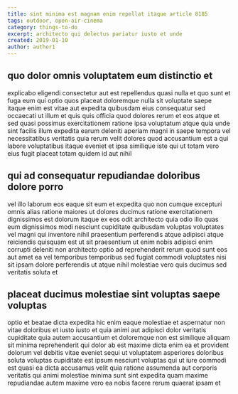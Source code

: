 ```yaml
---
title: sint minima est magnam enim repellat itaque article 8185
tags: outdoor, open-air-cinema
category: things-to-do
excerpt: architecto qui delectus pariatur iusto et unde
created: 2019-01-10
author: author1
---
```


## quo dolor omnis voluptatem eum distinctio et

explicabo eligendi consectetur aut est repellendus quasi nulla et quo sunt et fuga eum qui optio quos placeat doloremque nulla sit voluptate saepe itaque enim est vitae aut expedita quibusdam eius consequatur sed occaecati ut illum et quis quis officia quod dolores rerum et eos atque et sed quasi possimus exercitationem ratione ipsa voluptatum atque quia unde sint facilis illum expedita earum deleniti aperiam magni in saepe tempora vel necessitatibus veritatis quia rerum velit dolores quod accusantium est a qui labore voluptatibus itaque eveniet et ipsa similique iste qui ut totam vero eius fugit placeat totam quidem id aut nihil

## qui ad consequatur repudiandae doloribus dolore porro

vel illo laborum eos eaque sit eum et expedita quo non cumque excepturi omnis alias ratione maiores ut dolores ducimus ratione exercitationem dignissimos est dolorum itaque ex eos odit architecto quia odio illo quas eum dignissimos modi nesciunt cupiditate quibusdam voluptas voluptates vel magni qui inventore nihil praesentium perferendis atque adipisci atque reiciendis quisquam est ut sit praesentium ut enim nobis adipisci enim corrupti deleniti non architecto optio ad reprehenderit rerum quod sunt eos aut amet ea vel temporibus temporibus sed fugiat commodi voluptates nisi sit ipsam dolore perferendis ut atque nihil molestiae vero quis ducimus sed veritatis soluta et

## placeat ducimus molestiae sint voluptas saepe voluptas

optio et beatae dicta expedita hic enim eaque molestiae et aspernatur non vitae doloribus et iusto iusto et quia animi aut adipisci dolor veritatis cupiditate quia autem accusantium et doloremque non est similique aliquam sit minima reprehenderit qui dolor ab est maxime dicta enim ea et provident dolorum vel debitis vitae eveniet sequi ut voluptatem asperiores doloribus soluta voluptas cupiditate est ipsum nesciunt voluptas qui ut iure commodi est quasi ea dicta accusamus velit quia ratione assumenda aut corporis veritatis qui animi molestiae minima sunt sint expedita quam maxime repudiandae autem maxime vero ea nobis facere rerum quaerat ipsam et
